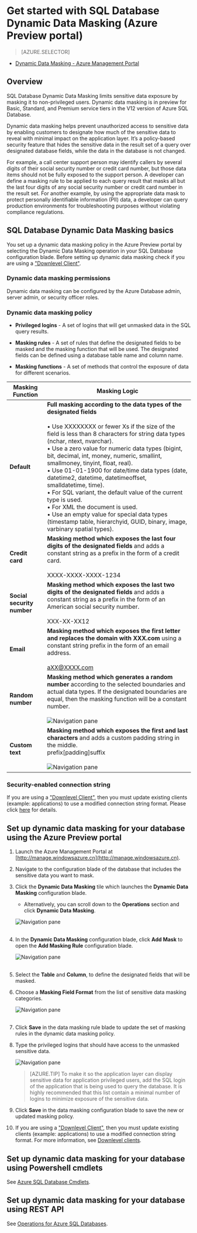 <properties 
   pageTitle="Get started with SQL Database Dynamic Data Masking (Azure Preview portal)" 
   description="How to get started with SQL Database Dynamic Data Masking in the Azure Preview portal" 
   services="sql-database" 
   documentationCenter="" 
   authors="nadavhelfman"
   manager="jeffreyg" 
   editor="v-romcal"/>

<tags
   ms.service="sql-database"
   ms.date="07/30/2015"
   wacn.date=""/>

# Get started with SQL Database Dynamic Data Masking (Azure Preview portal)

> [AZURE.SELECTOR]
- [Dynamic Data Masking - Azure Management Portal](/documentation/articles/sql-database-dynamic-data-masking-get-started-portal)

## Overview

SQL Database Dynamic Data Masking limits sensitive data exposure by masking it to non-privileged users. Dynamic data masking is in preview for Basic, Standard, and Premium service tiers in the V12 version of Azure SQL Database.

Dynamic data masking helps prevent unauthorized access to sensitive data by enabling customers to designate how much of the sensitive data to reveal with minimal impact on the application layer. It’s a policy-based security feature that hides the sensitive data in the result set of a query over designated database fields, while the data in the database is not changed.

For example, a call center support person may identify callers by several digits of their social security number or credit card number, but those data items should not be fully exposed to the support person. A developer can define a masking rule to be applied to each query result that masks all but the last four digits of any social security number or credit card number in the result set. For another example, by using the appropriate data mask to protect personally identifiable information (PII) data, a developer can query production environments for troubleshooting purposes without violating compliance regulations.

## SQL Database Dynamic Data Masking basics

You set up a dynamic data masking policy in the Azure Preview portal by selecting the Dynamic Data Masking operation in your SQL Database configuration blade.
Before setting up dynamic data masking check if you are using a ["Downlevel Client"](/documentation/articles/sql-database-auditing-and-dynamic-data-masking-downlevel-clients).


### Dynamic data masking permissions

Dynamic data masking can be configured by the Azure Database admin, server admin, or security officer roles.

### Dynamic data masking policy

* **Privileged logins** - A set of logins that will get unmasked data in the SQL query results.
  
* **Masking rules** - A set of rules that define the designated fields to be masked and the masking function that will be used. The designated fields can be defined using a database table name and column name.

* **Masking functions** - A set of methods that control the exposure of data for different scenarios.

| Masking Function | Masking Logic |
|----------|---------------|
| **Default**  |**Full masking according to the data types of the designated fields**<br/><br/>• Use XXXXXXXX or fewer Xs if the size of the field is less than 8 characters for string data types (nchar, ntext, nvarchar).<br/>• Use a zero value for numeric data types (bigint, bit, decimal, int, money, numeric, smallint, smallmoney, tinyint, float, real).<br/>• Use 01-01-1900 for date/time data types (date, datetime2, datetime, datetimeoffset, smalldatetime, time).<br/>• For SQL variant, the default value of the current type is used.<br/>• For XML the document <masked/> is used.<br/>• Use an empty value for special data types (timestamp  table, hierarchyid, GUID, binary, image, varbinary spatial types).
| **Credit card** |**Masking method which exposes the last four digits of the designated fields** and adds a constant string as a prefix in the form of a credit card.<br/><br/>XXXX-XXXX-XXXX-1234|
| **Social security number** |**Masking method which exposes the last two digits of the designated fields** and adds a constant string as a prefix in the form of an American social security number.<br/><br/>XXX-XX-XX12 |
| **Email** | **Masking method which exposes the first letter and replaces the domain with XXX.com** using a constant string prefix in the form of an email address.<br/><br/>aXX@XXXX.com |
| **Random number** | **Masking method which generates a random number** according to the selected boundaries and actual data types. If the designated boundaries are equal, then the masking function will be a constant number.<br/><br/>![Navigation pane](./media/sql-database-dynamic-data-masking-get-started/1_DDM_Random_number.png) |
| **Custom text** | **Masking method which exposes the first and last characters** and adds a custom padding string in the middle.<br/>prefix[padding]suffix<br/><br/>![Navigation pane](./media/sql-database-dynamic-data-masking-get-started/2_DDM_Custom_text.png) |

  
<a name="Anchor1"></a>
### Security-enabled connection string

If you are using a ["Downlevel Client"](/documentation/articles/sql-database-auditing-and-dynamic-data-masking-downlevel-clients), then you must update existing clients (example: applications) to use a modified connection string format. Please click [here](/documentation/articles/sql-database-auditing-and-dynamic-data-masking-downlevel-clients) for details.

## Set up dynamic data masking for your database using the Azure Preview portal

1. Launch the Azure Management Portal at [http://manage.windowsazure.cn](http://manage.windowsazure.cn).
	 
2. Navigate to the configuration blade of the database that includes the sensitive data you want to mask.
	
3. Click the **Dynamic Data Masking** tile which launches the **Dynamic Data Masking** configuration blade.

	* Alternatively, you can scroll down to the **Operations** section and click **Dynamic Data Masking**.
	 
	![Navigation pane](./media/sql-database-dynamic-data-masking-get-started/4_DDM_Activation.png)<br/><br/>

4. In the **Dynamic Data Masking** configuration blade, click **Add Mask** to open the **Add Masking Rule** configuration blade.

	![Navigation pane](./media/sql-database-dynamic-data-masking-get-started/5_ddm_policy_tile.png)<br/><br/>

5. Select the **Table** and **Column**, to define the designated fields that will be masked.

6. Choose a **Masking Field Format** from the list of sensitive data masking categories.

	![Navigation pane](./media/sql-database-dynamic-data-masking-get-started/7_DDM_Add_Masking_Rule.png)<br/><br/>		

7. Click **Save** in the data masking rule blade to update the set of masking rules in the dynamic data masking policy.

8. Type the privileged logins that should have access to the unmasked sensitive data.
 
	![Navigation pane](./media/sql-database-dynamic-data-masking-get-started/6_DDM_Privileged_Logins.png)

	>[AZURE.TIP] To make it so the application layer can display sensitive data for application privileged users, add the SQL login of the application that is being used to query the database. It is highly recommended that this list contain a minimal number of logins to minimize exposure of the sensitive data.

9. Click **Save** in the data masking configuration blade to save the new or updated masking policy.

10. If you are using a ["Downlevel Client"](/documentation/articles/sql-database-auditing-and-dynamic-data-masking-downlevel-clients), then you must update existing clients (example: applications) to use a modified connection string format. For more information, see [Downlevel clients](/documentation/articles/sql-database-auditing-and-dynamic-data-masking-downlevel-clients).

## Set up dynamic data masking for your database using Powershell cmdlets

See [Azure SQL Database Cmdlets](https://msdn.microsoft.com/zh-cn/library/azure/mt163521.aspx).


## Set up dynamic data masking for your database using REST API

See [Operations for Azure SQL Databases](https://msdn.microsoft.com/zh-cn/library/dn505719.aspx).
